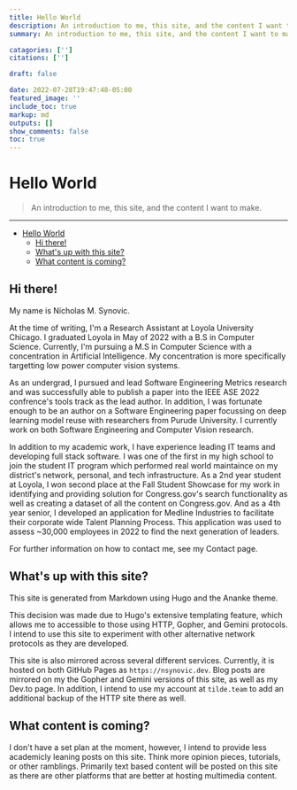 ```yaml
---
title: Hello World
description: An introduction to me, this site, and the content I want to make.
summary: An introduction to me, this site, and the content I want to make.

catagories: ['']
citations: ['']

draft: false

date: 2022-07-28T19:47:48-05:00
featured_image: ''
include_toc: true
markup: md
outputs: []
show_comments: false
toc: true
---
```


# Hello World<a name="hello-world"></a>

> An introduction to me, this site, and the content I want to make.

______________________________________________________________________

<!-- mdformat-toc start --slug=github --maxlevel=6 --minlevel=1 -->

- [Hello World](#hello-world)
  - [Hi there!](#hi-there)
  - [What's up with this site?](#whats-up-with-this-site)
  - [What content is coming?](#what-content-is-coming)

<!-- mdformat-toc end -->

## Hi there!<a name="hi-there"></a>

My name is Nicholas M. Synovic.

At the time of writing, I'm a Research Assistant at Loyola University Chicago. I
graduated Loyola in May of 2022 with a B.S in Computer Science. Currently, I'm
pursuing a M.S in Computer Science with a concentration in Artificial
Intelligence. My concentration is more specifically targetting low power
computer vision systems.

As an undergrad, I pursued and lead Software Engineering Metrics research and
was successfully able to publish a paper into the IEEE ASE 2022 confrence's
tools track as the lead author. In addition, I was fortunate enough to be an
author on a Software Engineering paper focussing on deep learning model reuse
with researchers from Purude University. I currently work on both Software
Engineering and Computer Vision research.

In addition to my academic work, I have experience leading IT teams and
developing full stack software. I was one of the first in my high school to join
the student IT program which performed real world maintaince on my district's
network, personal, and tech infrastructure. As a 2nd year student at Loyola, I
won second place at the Fall Student Showcase for my work in identifying and
providing solution for Congress.gov's search functionality as well as creating a
dataset of all the content on Congress.gov. And as a 4th year senior, I
developed an application for Medline Industries to facilitate their corporate
wide Talent Planning Process. This application was used to assess ~30,000
employees in 2022 to find the next generation of leaders.

For further information on how to contact me, see my Contact page.

## What's up with this site?<a name="whats-up-with-this-site"></a>

This site is generated from Markdown using Hugo and the Ananke theme.

This decision was made due to Hugo's extensive templating feature, which allows
me to accessible to those using HTTP, Gopher, and Gemini protocols. I intend to
use this site to experiment with other alternative network protocols as they are
developed.

This site is also mirrored across several different services. Currently, it is
hosted on both GitHub Pages as `https://nsynovic.dev`. Blog posts are mirrored
on my the Gopher and Gemini versions of this site, as well as my Dev.to page. In
addition, I intend to use my account at `tilde.team` to add an additional backup
of the HTTP site there as well.

## What content is coming?<a name="what-content-is-coming"></a>

I don't have a set plan at the moment, however, I intend to provide less
academicly leaning posts on this site. Think more opinion pieces, tutorials, or
other ramblings. Primarily text based content will be posted on this site as
there are other platforms that are better at hosting multimedia content.
